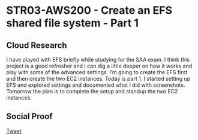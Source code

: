 <!-- This is a template you can use for quick progress days. It removes a lot of the steps we encourage you to share in the longer template 000-DAY-ARTICLE-LONG-TEMPLATE.MD-->

# STR03-AWS200 - Create an EFS shared file system - Part 1

## Cloud Research

I have played with EFS briefly while studying for the SAA exam. I think this project is a good refresher and I can dig a little deeper on how it works and play with some of the advanced settings. I’m going to create the EFS first and then create the two EC2 instances. Today is part 1. I started setting up EFS and explored settings and documented what I did with screenshots. Tomorrow the plan is to complete the setup and standup the two EC2 instances. 

## Social Proof

[Tweet](https://twitter.com/harristha1/status/1313709183028531206?s=20)